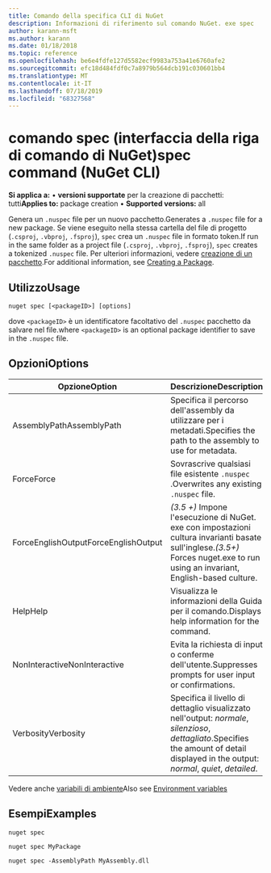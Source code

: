 ```yaml
---
title: Comando della specifica CLI di NuGet
description: Informazioni di riferimento sul comando NuGet. exe spec
author: karann-msft
ms.author: karann
ms.date: 01/18/2018
ms.topic: reference
ms.openlocfilehash: be6e4fdfe127d5582ecf9983a753a41e6760afe2
ms.sourcegitcommit: efc18d484fdf0c7a8979b564dcb191c030601bb4
ms.translationtype: MT
ms.contentlocale: it-IT
ms.lasthandoff: 07/18/2019
ms.locfileid: "68327568"
---
```

# <a name="spec-command-nuget-cli"></a><span data-ttu-id="68223-103">comando spec (interfaccia della riga di comando di NuGet)</span><span class="sxs-lookup"><span data-stu-id="68223-103">spec command (NuGet CLI)</span></span>

<span data-ttu-id="68223-104">**Si applica a:** &bullet; **versioni supportate** per la creazione di pacchetti: tutti</span><span class="sxs-lookup"><span data-stu-id="68223-104">**Applies to:** package creation &bullet; **Supported versions:** all</span></span>

<span data-ttu-id="68223-105">Genera un `.nuspec` file per un nuovo pacchetto.</span><span class="sxs-lookup"><span data-stu-id="68223-105">Generates a `.nuspec` file for a new package.</span></span> <span data-ttu-id="68223-106">Se viene eseguito nella stessa cartella del file di progetto (`.csproj`, `.vbproj`, `.fsproj`), `spec` crea un `.nuspec` file in formato token.</span><span class="sxs-lookup"><span data-stu-id="68223-106">If run in the same folder as a project file (`.csproj`, `.vbproj`, `.fsproj`), `spec` creates a tokenized `.nuspec` file.</span></span> <span data-ttu-id="68223-107">Per ulteriori informazioni, vedere [creazione di un pacchetto](../../create-packages/creating-a-package.md).</span><span class="sxs-lookup"><span data-stu-id="68223-107">For additional information, see [Creating a Package](../../create-packages/creating-a-package.md).</span></span>

## <a name="usage"></a><span data-ttu-id="68223-108">Utilizzo</span><span class="sxs-lookup"><span data-stu-id="68223-108">Usage</span></span>

```cli
nuget spec [<packageID>] [options]
```

<span data-ttu-id="68223-109">dove `<packageID>` è un identificatore facoltativo del `.nuspec` pacchetto da salvare nel file.</span><span class="sxs-lookup"><span data-stu-id="68223-109">where `<packageID>` is an optional package identifier to save in the `.nuspec` file.</span></span>

## <a name="options"></a><span data-ttu-id="68223-110">Opzioni</span><span class="sxs-lookup"><span data-stu-id="68223-110">Options</span></span>

| <span data-ttu-id="68223-111">Opzione</span><span class="sxs-lookup"><span data-stu-id="68223-111">Option</span></span> | <span data-ttu-id="68223-112">Descrizione</span><span class="sxs-lookup"><span data-stu-id="68223-112">Description</span></span> |
| --- | --- |
| <span data-ttu-id="68223-113">AssemblyPath</span><span class="sxs-lookup"><span data-stu-id="68223-113">AssemblyPath</span></span> | <span data-ttu-id="68223-114">Specifica il percorso dell'assembly da utilizzare per i metadati.</span><span class="sxs-lookup"><span data-stu-id="68223-114">Specifies the path to the assembly to use for metadata.</span></span> |
| <span data-ttu-id="68223-115">Force</span><span class="sxs-lookup"><span data-stu-id="68223-115">Force</span></span> | <span data-ttu-id="68223-116">Sovrascrive qualsiasi file esistente `.nuspec` .</span><span class="sxs-lookup"><span data-stu-id="68223-116">Overwrites any existing `.nuspec` file.</span></span> |
| <span data-ttu-id="68223-117">ForceEnglishOutput</span><span class="sxs-lookup"><span data-stu-id="68223-117">ForceEnglishOutput</span></span> | <span data-ttu-id="68223-118">*(3.5 +)* Impone l'esecuzione di NuGet. exe con impostazioni cultura invarianti basate sull'inglese.</span><span class="sxs-lookup"><span data-stu-id="68223-118">*(3.5+)* Forces nuget.exe to run using an invariant, English-based culture.</span></span> |
| <span data-ttu-id="68223-119">Help</span><span class="sxs-lookup"><span data-stu-id="68223-119">Help</span></span> | <span data-ttu-id="68223-120">Visualizza le informazioni della Guida per il comando.</span><span class="sxs-lookup"><span data-stu-id="68223-120">Displays help information for the command.</span></span> |
| <span data-ttu-id="68223-121">NonInteractive</span><span class="sxs-lookup"><span data-stu-id="68223-121">NonInteractive</span></span> | <span data-ttu-id="68223-122">Evita la richiesta di input o conferme dell'utente.</span><span class="sxs-lookup"><span data-stu-id="68223-122">Suppresses prompts for user input or confirmations.</span></span> |
| <span data-ttu-id="68223-123">Verbosity</span><span class="sxs-lookup"><span data-stu-id="68223-123">Verbosity</span></span> | <span data-ttu-id="68223-124">Specifica il livello di dettaglio visualizzato nell'output: *normale*, *silenzioso*, *dettagliato*.</span><span class="sxs-lookup"><span data-stu-id="68223-124">Specifies the amount of detail displayed in the output: *normal*, *quiet*, *detailed*.</span></span> |

<span data-ttu-id="68223-125">Vedere anche [variabili di ambiente](cli-ref-environment-variables.md)</span><span class="sxs-lookup"><span data-stu-id="68223-125">Also see [Environment variables](cli-ref-environment-variables.md)</span></span>

## <a name="examples"></a><span data-ttu-id="68223-126">Esempi</span><span class="sxs-lookup"><span data-stu-id="68223-126">Examples</span></span>

```cli
nuget spec

nuget spec MyPackage

nuget spec -AssemblyPath MyAssembly.dll
```
